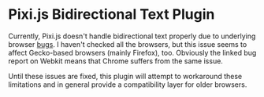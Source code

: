 # Pixi.js Bidirectional Text Plugin

Currently, Pixi.js doesn't handle bidirectional text properly due to underlying browser [bugs](https://bugs.webkit.org/show_bug.cgi?id=169922). 
I haven't checked all the browsers, but this issue seems to affect Gecko-based browsers (mainly Firefox), too.
Obviously the linked bug report on Webkit means that Chrome suffers from the same issue.

Until these issues are fixed, this plugin will attempt to workaround these limitations and in general provide a compatibility layer for older browsers.
